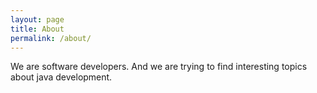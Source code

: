 ```yaml
---
layout: page
title: About
permalink: /about/
---
```


We are software developers. And we are trying to find interesting topics about java development. 
